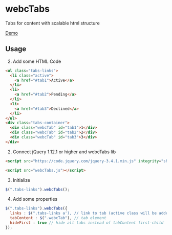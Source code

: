 # webcTabs

Tabs for content with scalable html structure

<a href="https://marxpekulen.github.io/webcTabs/" target="_blank">Demo</a>

## Usage

2. Add some HTML Code

```html
<ul class="tabs-links">
  <li class="active">
    <a href="#tab1">Active</a>
  </li>
  <li>
    <a href="#tab2">Pending</a>
  </li>
  <li>
    <a href="#tab3">Declined</a>
  </li>
</ul>
<div class="tabs-container">
  <div class="webcTab" id="tab1">1</div>
  <div class="webcTab" id="tab2">2</div>
  <div class="webcTab" id="tab3">3</div>
</div>
```

2. Connect jQuery 1.12.1 or higher and webcTabs lib
```html
<script src="https://code.jquery.com/jquery-3.4.1.min.js" integrity="sha256-CSXorXvZcTkaix6Yvo6HppcZGetbYMGWSFlBw8HfCJo=" crossorigin="anonymous"></script>

<script src="webcTabs.js"></script>
```

3. Initialize

```js
$(".tabs-links").webcTabs();
```

4. Add some properties

```js
$(".tabs-links").webcTabs({
  links : $(".tabs-links a'), // link to tab (active class will be added to link parent)
  tabContent : $(".webcTab"), // tab element
  hideFirst : true // hide all tabs instead of tabContent first-child
});
```
